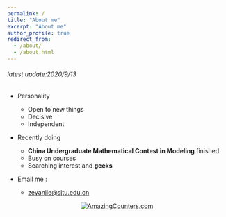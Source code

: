 ```yaml
---
permalink: /
title: "About me"
excerpt: "About me"
author_profile: true
redirect_from: 
  - /about/
  - /about.html
---
```


###### latest update:2020/9/13
- Personality
  - Open to new things
  - Decisive
  - Independent

- Recently doing
  - **China Undergraduate Mathematical Contest in Modeling** finished
  - Busy on courses
  - Searching interest and **geeks**
  
- Email me : 
  - zeyanjie@sjtu.edu.cn
  

<div align="center"><a href="http://www.amazingcounters.com"><img border="0" src="http://cc.amazingcounters.com/counter.php?i=3245743&c=9737542" alt="AmazingCounters.com"></a></div>
